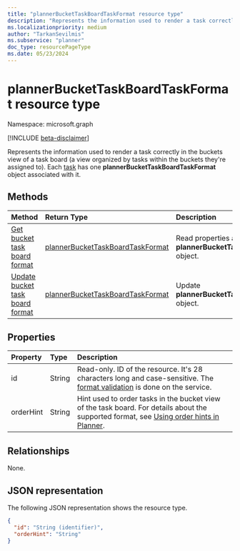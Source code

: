 ```yaml
---
title: "plannerBucketTaskBoardTaskFormat resource type"
description: "Represents the information used to render a task correctly in the buckets view of a task board."
ms.localizationpriority: medium
author: "TarkanSevilmis"
ms.subservice: "planner"
doc_type: resourcePageType
ms.date: 05/23/2024
---
```


# plannerBucketTaskBoardTaskFormat resource type

Namespace: microsoft.graph

[!INCLUDE [beta-disclaimer](../../includes/beta-disclaimer.md)]

Represents the information used to render a task correctly in the buckets view of a task board (a view organized by tasks within the buckets they're assigned to). Each [task](plannertask.md) has one **plannerBucketTaskBoardTaskFormat** object associated with it.


## Methods

| Method		   | Return Type	|Description|
|:---------------|:--------|:----------|
|[Get bucket task board format](../api/plannerbuckettaskboardtaskformat-get.md) | [plannerBucketTaskBoardTaskFormat](plannerbuckettaskboardtaskformat.md) |Read properties and relationships of **plannerBucketTaskBoardTaskFormat** object.|
|[Update bucket task board format](../api/plannerbuckettaskboardtaskformat-update.md) | [plannerBucketTaskBoardTaskFormat](plannerbuckettaskboardtaskformat.md)	|Update **plannerBucketTaskBoardTaskFormat** object. |

## Properties
| Property	   | Type	|Description|
|:---------------|:--------|:----------|
|id|String| Read-only. ID of the resource. It's 28 characters long and case-sensitive. The [format validation](tasks-identifiers-disclaimer.md) is done on the service.|
|orderHint|String|Hint used to order tasks in the bucket view of the task board. For details about the supported format, see [Using order hints in Planner](planner-order-hint-format.md).|

## Relationships
None.


## JSON representation
The following JSON representation shows the resource type.

<!-- {
  "blockType": "resource",
  "optionalProperties": [

  ],
  "@odata.type": "microsoft.graph.plannerBucketTaskBoardTaskFormat"
}-->

```json
{
  "id": "String (identifier)",
  "orderHint": "String"
}
```

<!-- uuid: 8fcb5dbc-d5aa-4681-8e31-b001d5168d79
2015-10-25 14:57:30 UTC -->
<!--
{
  "type": "#page.annotation",
  "description": "plannerBucketTaskBoardTaskFormat resource",
  "keywords": "",
  "section": "documentation",
  "tocPath": "",
  "suppressions": []
}
-->
